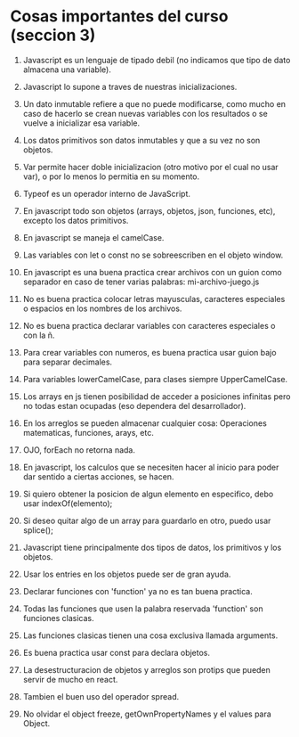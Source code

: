 # Cosas importantes del curso (seccion 3)

1. Javascript es un lenguaje de tipado debil (no indicamos que tipo de dato almacena una variable).

2. Javascript lo supone a traves de nuestras inicializaciones. 

3. Un dato inmutable refiere a que no puede modificarse, como mucho en caso de hacerlo se crean nuevas variables con los resultados o se vuelve a inicializar esa variable.

4. Los datos primitivos son datos inmutables y que a su vez no son objetos.

5. Var permite hacer doble inicializacion (otro motivo por el cual no usar var), o por lo menos lo permitia en su momento.

6. Typeof es un operador interno de JavaScript.

7. En javascript todo son objetos (arrays, objetos, json, funciones, etc), excepto los datos primitivos.

8. En javascript se maneja el camelCase.

9. Las variables con let o const no se sobreescriben en el objeto window.

10. En javascript es una buena practica crear archivos con un guion como separador en caso de tener varias palabras: mi-archivo-juego.js

11. No es buena practica colocar letras mayusculas, caracteres especiales o espacios en los nombres de los archivos.

12. No es buena practica declarar variables con caracteres especiales o con la ñ.

13. Para crear variables con numeros, es buena practica usar guion bajo para separar decimales.

14. Para variables lowerCamelCase, para clases siempre UpperCamelCase.

15. Los arrays en js tienen posibilidad de acceder a posiciones infinitas pero no todas estan ocupadas (eso dependera del desarrollador).

16. En los arreglos se pueden almacenar cualquier cosa: Operaciones matematicas, funciones, arays, etc.

17. OJO, forEach no retorna nada.

18. En javascript, los calculos que se necesiten hacer al inicio para poder dar sentido a ciertas acciones, se hacen.

19. Si quiero obtener la posicion de algun elemento en especifico, debo usar indexOf(elemento);

20. Si deseo quitar algo de un array para guardarlo en otro, puedo usar splice();

21. Javascript tiene principalmente dos tipos de datos, los primitivos y los objetos.

22. Usar los entries en los objetos puede ser de gran ayuda.

23. Declarar funciones con 'function' ya no es tan buena practica.

25. Todas las funciones que usen la palabra reservada 'function' son funciones clasicas.

26. Las funciones clasicas tienen una cosa exclusiva llamada arguments.

27. Es buena practica usar const para declara objetos.

28. La desestructuracion de objetos y arreglos son protips que pueden servir de mucho en react.

29. Tambien el buen uso del operador spread.

30. No olvidar el object freeze, getOwnPropertyNames y el values para Object.